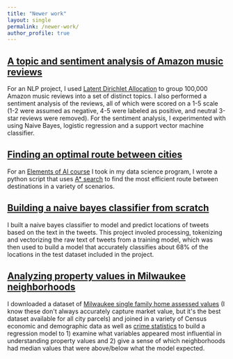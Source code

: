```yaml
---
title: "Newer work"
layout: single
permalink: /newer-work/
author_profile: true
---
```


## [A topic and sentiment analysis of Amazon music reviews](https://github.com/walkermoskop/Amazon-music-review-sentiment-and-topic-analysis)  

For an NLP project, I used [Latent Dirichlet Allocation](https://en.wikipedia.org/wiki/Latent_Dirichlet_allocation) to group 100,000 Amazon music reviews into a set of distinct topics. I also performed a sentiment analysis of the reviews, all of which were scored on a 1-5 scale (1-2 were assumed as negative, 4-5 were labeled as positive, and neutral 3-star reviews were removed). For the sentiment analysis, I experimented with using Naive Bayes, logistic regression and a support vector machine classifier.

## [Finding an optimal route between cities](https://github.com/walkermoskop/Best-Route-Finder)

For an [Elements of AI course](https://luddy.indiana.edu/academics/courses/class/iub-fall-2020-csci-b551#:~:text=CSCI%2DB%20551%20ELEMENTS%20OF%20ARTIFICIAL%20INTELLIGENCE%20(3%20CR.)&text=Principles%20of%20reactive%2C%20goal%2Dbased,%2C%20reasoning%20under%20uncertainty%2C%20planning.) I took in my data science program, I wrote a python script that uses [A* search](https://en.wikipedia.org/wiki/A*_search_algorithm) to find the most efficient route between destinations in a variety of scenarios.

## [Building a naive bayes classifier from scratch](https://github.com/walkermoskop/Naive-Bayes-tweets-classifier)

I built a naive bayes classifier to model and predict locations of tweets based on the text in the tweets. This project involed processing, tokenizing and vectorizing the raw text of tweets from a training model, which was then used to build a model that accurately classifies about 68% of the locations in the test dataset included in the project.

## [Analyzing property values in Milwaukee neighborhoods](https://github.com/walkermoskop/mke_neighborhood_home_values)

I downloaded a dataset of [Milwaukee single family home assessed values](https://data.milwaukee.gov/dataset/mprop) (I know these don't always accurately capture market value, but it's the best dataset available for all city parcels) and joined in a variety of Census economic and demographic data as well as [crime statistics](https://data.milwaukee.gov/dataset/wibr) to build a regression model to 1) examine what variables appeared most influential in understanding property values and 2) give a sense of which neighborhoods had median values that were above/below what the model expected.